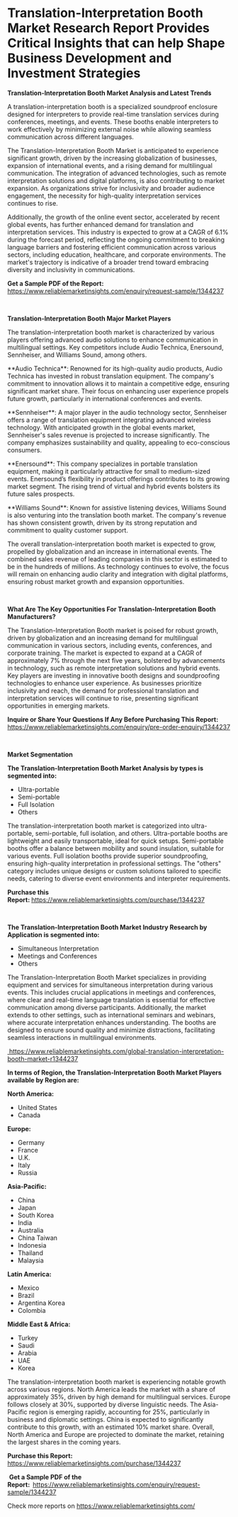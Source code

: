<p><h1>Translation-Interpretation Booth Market Research Report Provides Critical Insights that can help Shape Business Development and Investment Strategies</h1></p><p><strong>Translation-Interpretation Booth Market Analysis and Latest Trends</strong></p>
<p><p>A translation-interpretation booth is a specialized soundproof enclosure designed for interpreters to provide real-time translation services during conferences, meetings, and events. These booths enable interpreters to work effectively by minimizing external noise while allowing seamless communication across different languages. </p><p>The Translation-Interpretation Booth Market is anticipated to experience significant growth, driven by the increasing globalization of businesses, expansion of international events, and a rising demand for multilingual communication. The integration of advanced technologies, such as remote interpretation solutions and digital platforms, is also contributing to market expansion. As organizations strive for inclusivity and broader audience engagement, the necessity for high-quality interpretation services continues to rise. </p><p>Additionally, the growth of the online event sector, accelerated by recent global events, has further enhanced demand for translation and interpretation services. This industry is expected to grow at a CAGR of 6.1% during the forecast period, reflecting the ongoing commitment to breaking language barriers and fostering efficient communication across various sectors, including education, healthcare, and corporate environments. The market's trajectory is indicative of a broader trend toward embracing diversity and inclusivity in communications.</p></p>
<p><strong>Get a Sample PDF of the Report:&nbsp;</strong> <a href="https://www.reliablemarketinsights.com/enquiry/request-sample/1344237?utm_campaign=2280&utm_medium=2&utm_source=Github&utm_content=ia&utm_term=24032025&utm_id=translation-interpretation-booth">https://www.reliablemarketinsights.com/enquiry/request-sample/1344237</a></p>
<p>&nbsp;</p>
<p><strong>Translation-Interpretation Booth Major Market Players</strong></p>
<p><p>The translation-interpretation booth market is characterized by various players offering advanced audio solutions to enhance communication in multilingual settings. Key competitors include Audio Technica, Enersound, Sennheiser, and Williams Sound, among others.</p><p>**Audio Technica**: Renowned for its high-quality audio products, Audio Technica has invested in robust translation equipment. The company's commitment to innovation allows it to maintain a competitive edge, ensuring significant market share. Their focus on enhancing user experience propels future growth, particularly in international conferences and events.</p><p>**Sennheiser**: A major player in the audio technology sector, Sennheiser offers a range of translation equipment integrating advanced wireless technology. With anticipated growth in the global events market, Sennheiser's sales revenue is projected to increase significantly. The company emphasizes sustainability and quality, appealing to eco-conscious consumers.</p><p>**Enersound**: This company specializes in portable translation equipment, making it particularly attractive for small to medium-sized events. Enersound’s flexibility in product offerings contributes to its growing market segment. The rising trend of virtual and hybrid events bolsters its future sales prospects.</p><p>**Williams Sound**: Known for assistive listening devices, Williams Sound is also venturing into the translation booth market. The company's revenue has shown consistent growth, driven by its strong reputation and commitment to quality customer support.</p><p>The overall translation-interpretation booth market is expected to grow, propelled by globalization and an increase in international events. The combined sales revenue of leading companies in this sector is estimated to be in the hundreds of millions. As technology continues to evolve, the focus will remain on enhancing audio clarity and integration with digital platforms, ensuring robust market growth and expansion opportunities.</p></p>
<p>&nbsp;</p>
<p><strong>What Are The Key Opportunities For Translation-Interpretation Booth Manufacturers?</strong></p>
<p><p>The Translation-Interpretation Booth market is poised for robust growth, driven by globalization and an increasing demand for multilingual communication in various sectors, including events, conferences, and corporate training. The market is expected to expand at a CAGR of approximately 7% through the next five years, bolstered by advancements in technology, such as remote interpretation solutions and hybrid events. Key players are investing in innovative booth designs and soundproofing technologies to enhance user experience. As businesses prioritize inclusivity and reach, the demand for professional translation and interpretation services will continue to rise, presenting significant opportunities in emerging markets.</p></p>
<p><strong>Inquire or Share Your Questions If Any Before Purchasing This Report:</strong> <a href="https://www.reliablemarketinsights.com/enquiry/pre-order-enquiry/1344237?utm_campaign=2280&utm_medium=2&utm_source=Github&utm_content=ia&utm_term=24032025&utm_id=translation-interpretation-booth">https://www.reliablemarketinsights.com/enquiry/pre-order-enquiry/1344237</a></p>
<p>&nbsp;</p>
<p><strong>Market Segmentation</strong></p>
<p><strong>The Translation-Interpretation Booth Market Analysis by types is segmented into:</strong></p>
<p><ul><li>Ultra-portable</li><li>Semi-portable</li><li>Full Isolation</li><li>Others</li></ul></p>
<p><p>The translation-interpretation booth market is categorized into ultra-portable, semi-portable, full isolation, and others. Ultra-portable booths are lightweight and easily transportable, ideal for quick setups. Semi-portable booths offer a balance between mobility and sound insulation, suitable for various events. Full isolation booths provide superior soundproofing, ensuring high-quality interpretation in professional settings. The "others" category includes unique designs or custom solutions tailored to specific needs, catering to diverse event environments and interpreter requirements.</p></p>
<p><strong>Purchase this Report:&nbsp;</strong><a href="https://www.reliablemarketinsights.com/purchase/1344237?utm_campaign=2280&utm_medium=2&utm_source=Github&utm_content=ia&utm_term=24032025&utm_id=translation-interpretation-booth">https://www.reliablemarketinsights.com/purchase/1344237</a></p>
<p>&nbsp;</p>
<p><strong>The Translation-Interpretation Booth Market Industry Research by Application is segmented into:</strong></p>
<p><ul><li>Simultaneous Interpretation</li><li>Meetings and Conferences</li><li>Others</li></ul></p>
<p><p>The Translation-Interpretation Booth Market specializes in providing equipment and services for simultaneous interpretation during various events. This includes crucial applications in meetings and conferences, where clear and real-time language translation is essential for effective communication among diverse participants. Additionally, the market extends to other settings, such as international seminars and webinars, where accurate interpretation enhances understanding. The booths are designed to ensure sound quality and minimize distractions, facilitating seamless interactions in multilingual environments.</p></p>
<p><a href="https://www.reliablemarketinsights.com/global-translation-interpretation-booth-market-r1344237?utm_campaign=2280&utm_medium=2&utm_source=Github&utm_content=ia&utm_term=24032025&utm_id=translation-interpretation-booth">&nbsp;https://www.reliablemarketinsights.com/global-translation-interpretation-booth-market-r1344237</a></p>
<p><strong>In terms of Region, the Translation-Interpretation Booth Market Players available by Region are:</strong></p>
<p>
    <p> <strong> North America: </strong>
        <ul>
            <li>United States</li>
            <li>Canada</li>
        </ul>
        </p> 
    <p> <strong> Europe: </strong>
        <ul>
            <li>Germany</li>
            <li>France</li>
            <li>U.K.</li>
            <li>Italy</li>
            <li>Russia</li>
        </ul>
        </p> 
    <p> <strong> Asia-Pacific: </strong>
        <ul>
            <li>China</li>
            <li>Japan</li>
            <li>South Korea</li>
            <li>India</li>
            <li>Australia</li>
            <li>China Taiwan</li>
            <li>Indonesia</li>
            <li>Thailand</li>
            <li>Malaysia</li>
        </ul>
        </p> 
    <p> <strong> Latin America: </strong>
        <ul>
            <li>Mexico</li>
            <li>Brazil</li>
            <li>Argentina Korea</li>
            <li>Colombia</li>
        </ul>
        </p> 
    <p> <strong> Middle East & Africa: </strong>
        <ul>
            <li>Turkey</li>
            <li>Saudi</li>
            <li>Arabia</li>
            <li>UAE</li>
            <li>Korea</li>
        </ul>
    </p>
    </p>
<p><p>The translation-interpretation booth market is experiencing notable growth across various regions. North America leads the market with a share of approximately 35%, driven by high demand for multilingual services. Europe follows closely at 30%, supported by diverse linguistic needs. The Asia-Pacific region is emerging rapidly, accounting for 25%, particularly in business and diplomatic settings. China is expected to significantly contribute to this growth, with an estimated 10% market share. Overall, North America and Europe are projected to dominate the market, retaining the largest shares in the coming years.</p></p>
<p><strong>Purchase this Report: </strong><a href="https://www.reliablemarketinsights.com/purchase/1344237?utm_campaign=2280&utm_medium=2&utm_source=Github&utm_content=ia&utm_term=24032025&utm_id=translation-interpretation-booth">https://www.reliablemarketinsights.com/purchase/1344237</a></p>
<p>&nbsp;<strong>Get a Sample PDF of the Report:&nbsp;&nbsp;</strong><a href="https://www.reliablemarketinsights.com/enquiry/request-sample/1344237?utm_campaign=2280&utm_medium=2&utm_source=Github&utm_content=ia&utm_term=24032025&utm_id=translation-interpretation-booth">https://www.reliablemarketinsights.com/enquiry/request-sample/1344237</a></p>
<p><strong></strong></p>
<p>Check more reports on <a href="https://www.reliablemarketinsights.com/?utm_campaign=2280&utm_medium=2&utm_source=Github&utm_content=ia&utm_term=24032025&utm_id=translation-interpretation-booth">https://www.reliablemarketinsights.com/</a></p>